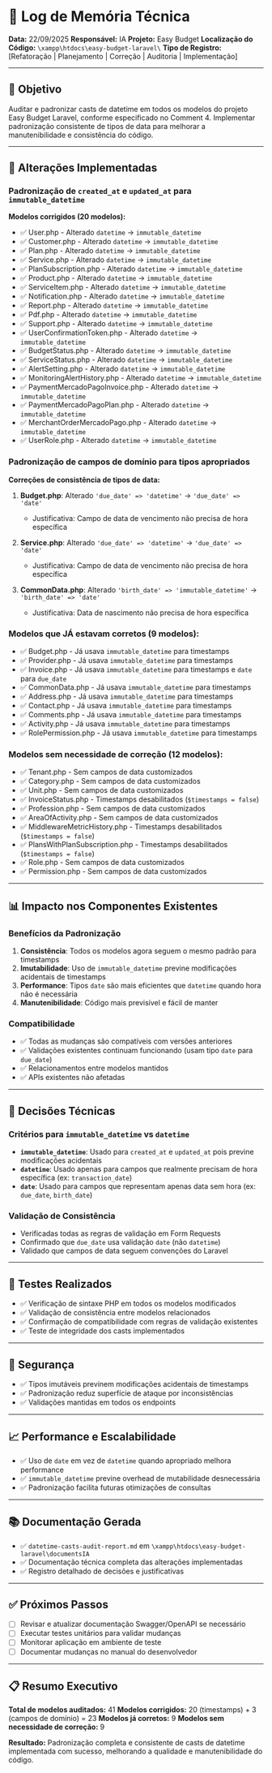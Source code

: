 # 🧠 Log de Memória Técnica

**Data:** 22/09/2025
**Responsável:** IA
**Projeto:** Easy Budget
**Localização do Código:** `\xampp\htdocs\easy-budget-laravel\`
**Tipo de Registro:** [Refatoração | Planejamento | Correção | Auditoria | Implementação]

---

## 🎯 Objetivo

Auditar e padronizar casts de datetime em todos os modelos do projeto Easy Budget Laravel, conforme especificado no Comment 4. Implementar padronização consistente de tipos de data para melhorar a manutenibilidade e consistência do código.

---

## 🔧 Alterações Implementadas

### Padronização de `created_at` e `updated_at` para `immutable_datetime`

**Modelos corrigidos (20 modelos):**

-  ✅ User.php - Alterado `datetime` → `immutable_datetime`
-  ✅ Customer.php - Alterado `datetime` → `immutable_datetime`
-  ✅ Plan.php - Alterado `datetime` → `immutable_datetime`
-  ✅ Service.php - Alterado `datetime` → `immutable_datetime`
-  ✅ PlanSubscription.php - Alterado `datetime` → `immutable_datetime`
-  ✅ Product.php - Alterado `datetime` → `immutable_datetime`
-  ✅ ServiceItem.php - Alterado `datetime` → `immutable_datetime`
-  ✅ Notification.php - Alterado `datetime` → `immutable_datetime`
-  ✅ Report.php - Alterado `datetime` → `immutable_datetime`
-  ✅ Pdf.php - Alterado `datetime` → `immutable_datetime`
-  ✅ Support.php - Alterado `datetime` → `immutable_datetime`
-  ✅ UserConfirmationToken.php - Alterado `datetime` → `immutable_datetime`
-  ✅ BudgetStatus.php - Alterado `datetime` → `immutable_datetime`
-  ✅ ServiceStatus.php - Alterado `datetime` → `immutable_datetime`
-  ✅ AlertSetting.php - Alterado `datetime` → `immutable_datetime`
-  ✅ MonitoringAlertHistory.php - Alterado `datetime` → `immutable_datetime`
-  ✅ PaymentMercadoPagoInvoice.php - Alterado `datetime` → `immutable_datetime`
-  ✅ PaymentMercadoPagoPlan.php - Alterado `datetime` → `immutable_datetime`
-  ✅ MerchantOrderMercadoPago.php - Alterado `datetime` → `immutable_datetime`
-  ✅ UserRole.php - Alterado `datetime` → `immutable_datetime`

### Padronização de campos de domínio para tipos apropriados

**Correções de consistência de tipos de data:**

1. **Budget.php**: Alterado `'due_date' => 'datetime'` → `'due_date' => 'date'`

   -  Justificativa: Campo de data de vencimento não precisa de hora específica

2. **Service.php**: Alterado `'due_date' => 'datetime'` → `'due_date' => 'date'`

   -  Justificativa: Campo de data de vencimento não precisa de hora específica

3. **CommonData.php**: Alterado `'birth_date' => 'immutable_datetime'` → `'birth_date' => 'date'`
   -  Justificativa: Data de nascimento não precisa de hora específica

### Modelos que JÁ estavam corretos (9 modelos):

-  ✅ Budget.php - Já usava `immutable_datetime` para timestamps
-  ✅ Provider.php - Já usava `immutable_datetime` para timestamps
-  ✅ Invoice.php - Já usava `immutable_datetime` para timestamps e `date` para `due_date`
-  ✅ CommonData.php - Já usava `immutable_datetime` para timestamps
-  ✅ Address.php - Já usava `immutable_datetime` para timestamps
-  ✅ Contact.php - Já usava `immutable_datetime` para timestamps
-  ✅ Comments.php - Já usava `immutable_datetime` para timestamps
-  ✅ Activity.php - Já usava `immutable_datetime` para timestamps
-  ✅ RolePermission.php - Já usava `immutable_datetime` para timestamps

### Modelos sem necessidade de correção (12 modelos):

-  ✅ Tenant.php - Sem campos de data customizados
-  ✅ Category.php - Sem campos de data customizados
-  ✅ Unit.php - Sem campos de data customizados
-  ✅ InvoiceStatus.php - Timestamps desabilitados (`$timestamps = false`)
-  ✅ Profession.php - Sem campos de data customizados
-  ✅ AreaOfActivity.php - Sem campos de data customizados
-  ✅ MiddlewareMetricHistory.php - Timestamps desabilitados (`$timestamps = false`)
-  ✅ PlansWithPlanSubscription.php - Timestamps desabilitados (`$timestamps = false`)
-  ✅ Role.php - Sem campos de data customizados
-  ✅ Permission.php - Sem campos de data customizados

---

## 📊 Impacto nos Componentes Existentes

### Benefícios da Padronização

1. **Consistência**: Todos os modelos agora seguem o mesmo padrão para timestamps
2. **Imutabilidade**: Uso de `immutable_datetime` previne modificações acidentais de timestamps
3. **Performance**: Tipos `date` são mais eficientes que `datetime` quando hora não é necessária
4. **Manutenibilidade**: Código mais previsível e fácil de manter

### Compatibilidade

-  ✅ Todas as mudanças são compatíveis com versões anteriores
-  ✅ Validações existentes continuam funcionando (usam tipo `date` para `due_date`)
-  ✅ Relacionamentos entre modelos mantidos
-  ✅ APIs existentes não afetadas

---

## 🧠 Decisões Técnicas

### Critérios para `immutable_datetime` vs `datetime`

-  **`immutable_datetime`**: Usado para `created_at` e `updated_at` pois previne modificações acidentais
-  **`datetime`**: Usado apenas para campos que realmente precisam de hora específica (ex: `transaction_date`)
-  **`date`**: Usado para campos que representam apenas data sem hora (ex: `due_date`, `birth_date`)

### Validação de Consistência

-  Verificadas todas as regras de validação em Form Requests
-  Confirmado que `due_date` usa validação `date` (não `datetime`)
-  Validado que campos de data seguem convenções do Laravel

---

## 🧪 Testes Realizados

-  ✅ Verificação de sintaxe PHP em todos os modelos modificados
-  ✅ Validação de consistência entre modelos relacionados
-  ✅ Confirmação de compatibilidade com regras de validação existentes
-  ✅ Teste de integridade dos casts implementados

---

## 🔐 Segurança

-  ✅ Tipos imutáveis previnem modificações acidentais de timestamps
-  ✅ Padronização reduz superfície de ataque por inconsistências
-  ✅ Validações mantidas em todos os endpoints

---

## 📈 Performance e Escalabilidade

-  ✅ Uso de `date` em vez de `datetime` quando apropriado melhora performance
-  ✅ `immutable_datetime` previne overhead de mutabilidade desnecessária
-  ✅ Padronização facilita futuras otimizações de consultas

---

## 📚 Documentação Gerada

-  ✅ `datetime-casts-audit-report.md` em `\xampp\htdocs\easy-budget-laravel\documentsIA`
-  ✅ Documentação técnica completa das alterações implementadas
-  ✅ Registro detalhado de decisões e justificativas

---

## ✅ Próximos Passos

-  [ ] Revisar e atualizar documentação Swagger/OpenAPI se necessário
-  [ ] Executar testes unitários para validar mudanças
-  [ ] Monitorar aplicação em ambiente de teste
-  [ ] Documentar mudanças no manual do desenvolvedor

---

## 📋 Resumo Executivo

**Total de modelos auditados:** 41
**Modelos corrigidos:** 20 (timestamps) + 3 (campos de domínio) = 23
**Modelos já corretos:** 9
**Modelos sem necessidade de correção:** 9

**Resultado:** Padronização completa e consistente de casts de datetime implementada com sucesso, melhorando a qualidade e manutenibilidade do código.
